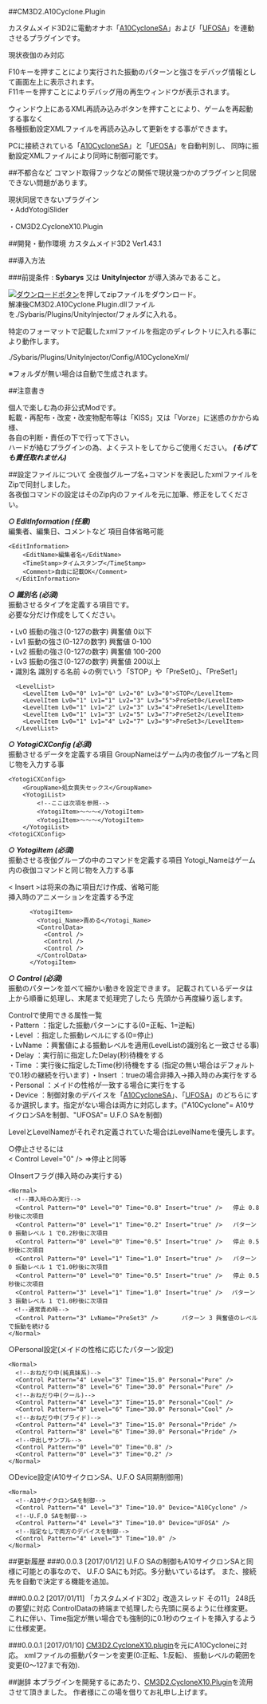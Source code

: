 ##CM3D2.A10Cyclone.Plugin

カスタムメイド3D2に電動オナホ「[A10CycloneSA][]」および「[UFOSA][]」を連動させるプラグインです。
  
現状夜伽のみ対応  

F10キーを押すことにより実行された振動のパターンと強さをデバッグ情報として画面左上に表示されます。  
F11キーを押すことによりデバッグ用の再生ウィンドウが表示されます。  

ウィンドウ上にあるXML再読み込みボタンを押すことにより、ゲームを再起動する事なく  
各種振動設定XMLファイルを再読み込みして更新をする事ができます。  

PCに接続されている「[A10CycloneSA][]」と「[UFOSA][]」を自動判別し、
同時に振動設定XMLファイルにより同時に制御可能です。

##不都合など
コマンド取得フックなどの関係で現状幾つかのプラグインと同居できない問題があります。

現状同居できないプラグイン  
・AddYotogiSlider

・CM3D2.CycloneX10.Plugin

##開発・動作環境
カスタムメイド3D2	Ver1.43.1
  
##導入方法

###前提条件  : **Sybarys** 又は **UnityInjector** が導入済みであること。  

[![ダウンロードボタン][img_download]][master zip]を押してzipファイルをダウンロード。   
解凍後CM3D2.A10Cyclone.Plugin.dllファイルを./Sybaris/Plugins/UnityInjector/フォルダに入れる。

特定のフォーマットで記載したxmlファイルを指定のディレクトリに入れる事により動作します。

./Sybaris/Plugins/UnityInjector/Config/A10CycloneXml/

※フォルダが無い場合は自動で生成されます。
     
##注意書き

個人で楽しむ為の非公式Modです。  
転載・再配布・改変・改変物配布等は「KISS」又は「Vorze」に迷惑のかからぬ様、  
各自の判断・責任の下で行って下さい。  
ハードが絡むプラグインの為、よくテストをしてからご使用ください。  ***(もげても責任取れません)***

##設定ファイルについて
全夜伽グループ名+コマンドを表記したxmlファイルをZipで同封しました。   
各夜伽コマンドの設定はそのZip内のファイルを元に加筆、修正をしてください。  

***○ EditInformation (任意)***  
編集者、編集日、コメントなど 項目自体省略可能

```
<EditInformation>
    <EditName>編集者名</EditName>         
    <TimeStamp>タイムスタンプ</TimeStamp>
    <Comment>自由に記載OK</Comment>
  </EditInformation>
```

***○ 識別名 (必須)***  
振動させるタイプを定義する項目です。  
必要な分だけ作成をしてください。
  
・Lv0		振動の強さ(0-127の数字) 興奮値 0以下  
・Lv1		振動の強さ(0-127の数字) 興奮値 0-100   
・Lv2		振動の強さ(0-127の数字) 興奮値 100-200   
・Lv3		振動の強さ(0-127の数字) 興奮値 200以上   
・識別名	識別する名前  ↓の例でいう「STOP」や「PreSet0」、「PreSet1」

```
  <LevelList>
    <LevelItem Lv0="0" Lv1="0" Lv2="0" Lv3="0">STOP</LevelItem>
    <LevelItem Lv0="1" Lv1="1" Lv2="3" Lv3="5">PreSet0</LevelItem> 
    <LevelItem Lv0="1" Lv1="2" Lv2="3" Lv3="4">PreSet1</LevelItem> 
    <LevelItem Lv0="1" Lv1="3" Lv2="5" Lv3="7">PreSet2</LevelItem> 
    <LevelItem Lv0="1" Lv1="4" Lv2="7" Lv3="9">PreSet3</LevelItem>
  </LevelList>
```

***○ YotogiCXConfig (必須)***  
振動させるデータを定義する項目
GroupNameはゲーム内の夜伽グループ名と同じ物を入力する事
```
<YotogiCXConfig>
    <GroupName>処女喪失セックス</GroupName>
    <YotogiList>
	    <!--ここは次項を参照-->
        <YotogiItem>～～～</YotogiItem>
		<YotogiItem>～～～</YotogiItem>
    </YotogiList>
<YotogiCXConfig>
```

***○ YotogiItem (必須)***  
振動させる夜伽グループの中のコマンドを定義する項目
Yotogi_Nameはゲーム内の夜伽コマンドと同じ物を入力する事

< Insert >は将来の為に項目だけ作成、省略可能  
挿入時のアニメーションを定義する予定

```
      <YotogiItem>
        <Yotogi_Name>責める</Yotogi_Name>
        <ControlData>
          <Control />
          <Control />
          <Control />
        </ControlData>
      </YotogiItem>
```
***○ Control (必須)***  
振動のパターンを並べて細かい動きを設定できます。
記載されているデータは上から順番に処理し、末尾まで処理完了したら
先頭から再度繰り返します。

Controlで使用できる属性一覧  
・Pattern	：指定した振動パターンにする(0=正転、1=逆転)  
・Level		：指定した振動レベルにする(0=停止)  
・LvName	：興奮値による振動レベルを適用(LevelListの識別名と一致させる事)  
・Delay		：実行前に指定したDelay(秒)待機をする  
・Time		：実行後に指定したTime(秒)待機をする  (指定の無い場合はデフォルトで0.1秒の継続を行います)
・Insert	：trueの場合非挿入→挿入時のみ実行をする  
・Personal	：メイドの性格が一致する場合に実行をする  
・Device    ：制御対象のデバイスを「[A10CycloneSA][]」、「[UFOSA][]」のどちらにするか選択します。指定がない場合は両方に対応します。("A10Cyclone"= A10サイクロンSAを制御、"UFOSA"= U.F.O SAを制御)

 LevelとLevelNameがそれぞれ定義されていた場合はLevelNameを優先します。

○停止させるには  
 < Control Level="0" /> =>停止と同等  

○Insertフラグ(挿入時のみ実行する)
```
<Normal>
　<!--挿入時のみ実行-->
  <Control Pattern="0" Level="0" Time="0.8" Insert="true" />   停止 0.8秒後に次項目
  <Control Pattern="0" Level="1" Time="0.2" Insert="true" />   パターン 0 振動レベル 1 で0.2秒後に次項目　　
  <Control Pattern="0" Level="0" Time="0.5" Insert="true" />   停止 0.5秒後に次項目
  <Control Pattern="0" Level="1" Time="1.0" Insert="true" />   パターン 0 振動レベル 1 で1.0秒後に次項目
  <Control Pattern="0" Level="0" Time="0.5" Insert="true" />   停止 0.5秒後に次項目
  <Control Pattern="3" Level="1" Time="1.0" Insert="true" /> 　パターン 3 振動レベル 1 で1.0秒後に次項目
　<!--通常責め時-->
  <Control Pattern="3" LvName="PreSet3" />     　パターン 3 興奮値のレベルで振動を続ける
</Normal>
```
○Personal設定(メイドの性格に応じたパターン設定)
```
<Normal>
  <!--おねだり中(純真妹系)-->
  <Control Pattern="4" Level="3" Time="15.0" Personal="Pure" />
  <Control Pattern="8" Level="6" Time="30.0" Personal="Pure" />
  <!--おねだり中(クール)-->
  <Control Pattern="4" Level="3" Time="15.0" Personal="Cool" />
  <Control Pattern="8" Level="6" Time="30.0" Personal="Cool" />
  <!--おねだり中(プライド)-->
  <Control Pattern="4" Level="3" Time="15.0" Personal="Pride" />
  <Control Pattern="8" Level="6" Time="30.0" Personal="Pride" />
  <!--中出しサンプル-->
  <Control Pattern="0" Level="0" Time="0.8" />
  <Control Pattern="0" Level="3" Time="0.2" />
</Normal>
```
○Device設定(A10サイクロンSA、U.F.O SA同期制御用)
```
<Normal>
  <!--A10サイクロンSAを制御-->
  <Control Pattern="4" Level="3" Time="10.0" Device="A10Cyclone" />
  <!--U.F.O SAを制御-->
  <Control Pattern="4" Level="3" Time="10.0" Device="UFOSA" />
  <!--指定なしで両方のデバイスを制御-->
  <Control Pattern="4" Level="3" Time="10.0" />
</Normal>
```

##更新履歴
###0.0.0.3 [2017/01/12]
U.F.O SAの制御もA10サイクロンSAと同様に可能との事なので、
U.F.O SAにも対応。多分動いているはず。
また、接続先を自動で決定する機能を追加。

###0.0.0.2 [2017/01/11]
「カスタムメイド3D2」改造スレッド その11」 248氏の要望に対応
ControlDataの終端まで処理したら先頭に戻るように仕様変更。
これに伴い、Time指定が無い場合でも強制的に0.1秒のウェイトを挿入するように仕様変更。

###0.0.0.1 [2017/01/10]
[CM3D2.CycloneX10.plugin][]を元にA10Cycloneに対応。
xmlファイルの振動パターンを変更(0:正転、1:反転)、
振動レベルの範囲を変更(0～127まで有効).

##謝辞
本プラグインを開発するにあたり、[CM3D2.CycloneX10.Plugin][]を流用させて頂きました。
作者様にこの場を借りてお礼申し上げます。

[A10CycloneSA]: http://www.vorze.jp/a10cyclonesa/ "A10サイクロンSA"
[UFOSA]: http://www.vorze.jp/ufosa/ "U.F.O.SA"
[CM3D2.CycloneX10.Plugin]: https://github.com/sirogane/CM3D2.CycloneX10.plugin/ "CM3D2.AddModsSlider.Plugin/"
[master zip]: https://github.com/obtdai/CM3D2.A10Cyclone.plugin/archive/master.zip "master zip"
[img_download]: http://i.imgur.com/byav3Uf.png "ダウンロードボタン"
